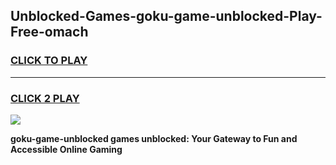 
## Unblocked-Games-goku-game-unblocked-Play-Free-omach
<h3>
<a href="https://premium76.site?title=goku-game-unblocked&ref=18A">CLICK TO PLAY</a></h3>
<hr>

<h3>
<a href="https://premium76.site?title=goku-game-unblocked&ref=18A">CLICK 2 PLAY</a>
  
</h3>

<a href="https://premium76.site?title=goku-game-unblocked&ref=18A"><img src="https://clearcache.store/games.png"></a>


**goku-game-unblocked games unblocked: Your Gateway to Fun and Accessible Online Gaming**
